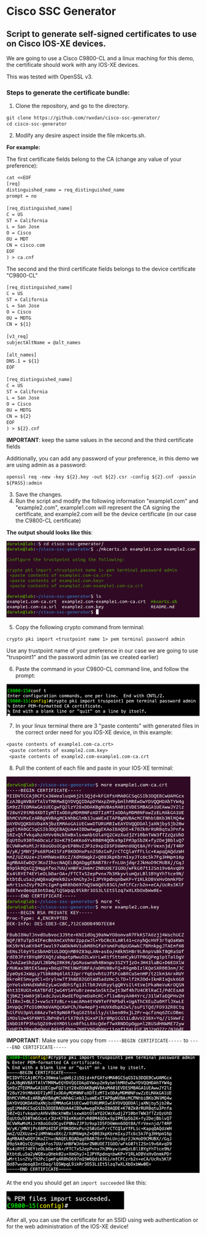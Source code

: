 # Cisco SSC Generator

## Script to generate self-signed certificates to use on Cisco IOS-XE devices. 

We are going to use a Cisco C9800-CL and a linux maching for this demo, the certificate should work with any IOS-XE devices.

This was tested with OpenSSL v3.   

### Steps to generate the certificate bundle:
1. Clone the repository, and go to the directory.

```
git clone https://github.com/rwxdan/cisco-ssc-generator/
cd cisco-ssc-generator
```

2. Modify any desire aspect inside the file mkcerts.sh.

**For example:**

The first certificate fields belong to the CA (change any value of your preference):

```
cat <<EOF
[req]
distinguished_name = req_distinguished_name
prompt = no

[req_distinguished_name]
C = US
ST = California
L = San Jose
O = Cisco
OU = MDT
CN = cisco.com
EOF
) > ca.cnf
```

The second and the third certificate fields belongs to the device certificate "C9800-CL"

```
[req_distinguished_name]
C = US
ST = California
L = San Jose
O = Cisco
OU = MDTG
CN = ${1}

[v3_req]
subjectAltName = @alt_names

[alt_names]
DNS.1 = ${1}
EOF

[req_distinguished_name]
C = US
ST = California
L = San Jose
O = Cisco
OU = MDTG
CN = ${2}
EOF
) > ${2}.cnf
```

**IMPORTANT**: keep the same values in the second and the third certificate fields

Additionally, you can add any password of your preference, in this demo we are using admin as a password:

```
openssl req -new -key ${2}.key -out ${2}.csr -config ${2}.cnf -passin ${PASS}:admin
```

3. Save the changes.
4. Run the script and modify the following information "example1.com" and "example2.com", example1.com will represent the CA signing the certificate, and example2.com will be the device certificate (in our case the C9800-CL certificate)

**The output should looks like this**:

![](./images/image_01.png)

5. Copy the following crypto command from terminal:

```
crypto pki import <trustpoint name 1> pem terminal password admin
```

Use any trustpoint name of your preference in our case we are going to use "truspoint1" and the password admin (as we created earlier)

6. Paste the command in your C9800-CL command line, and follow the prompt:

![](./images/image_02.png)

7. In your linux terminal there are 3 "paste contents" with generated files in the correct order need for you IOS-XE device, in this example:

```
<paste contents of example1.com-ca.crt>
 <paste contents of example2.com.key>
 <paste contents of example2.com-example1.com-ca.crt
```

8. Pull the content of each file and paste in your IOS-XE terminal:

![](./images/image_03.png)

**IMPORTANT**: Make sure you copy from `-----BEGIN CERTIFICATE-----` to `-----END CERTIFICATE-----`

![](./images/image_04.png)

At the end you should get an `import succeeded` like this:

![](./images/image_05.png)

After all, you can use the certificate for an SSID using web authentication or for the web administration of the IOS-XE device!





